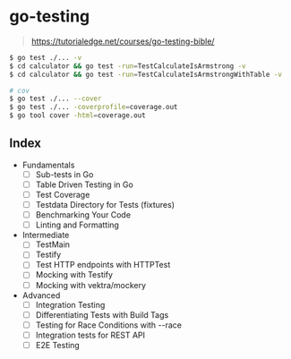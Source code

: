 # go-testing
> https://tutorialedge.net/courses/go-testing-bible/

```bash
$ go test ./... -v
$ cd calculator && go test -run=TestCalculateIsArmstrong -v
$ cd calculator && go test -run=TestCalculateIsArmstrongWithTable -v

# cov
$ go test ./... --cover
$ go test ./... -coverprofile=coverage.out
$ go tool cover -html=coverage.out
```

## Index
- Fundamentals
  - [ ] Sub-tests in Go
  - [ ] Table Driven Testing in Go
  - [ ] Test Coverage
  - [ ] Testdata Directory for Tests (fixtures)
  - [ ] Benchmarking Your Code
  - [ ] Linting and Formatting
- Intermediate
  - [ ] TestMain
  - [ ] Testify
  - [ ] Test HTTP endpoints with HTTPTest
  - [ ] Mocking with Testify
  - [ ] Mocking with vektra/mockery
- Advanced
  - [ ] Integration Testing
  - [ ] Differentiating Tests with Build Tags
  - [ ] Testing for Race Conditions with --race
  - [ ] Integration tests for REST API
  - [ ] E2E Testing
